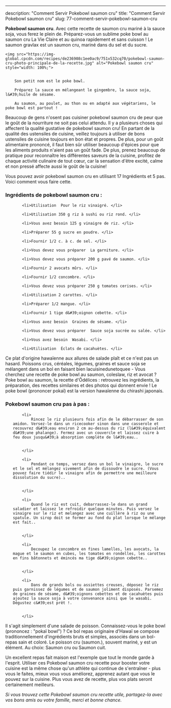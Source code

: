 ---
description: "Comment Servir Pokebowl saumon cru"
title: "Comment Servir Pokebowl saumon cru"
slug: 77-comment-servir-pokebowl-saumon-cru

<p>
	<strong>Pokebowl saumon cru</strong>. 
	Avec cette recette de saumon cru mariné à la sauce soja, vous ferez le plein de. Préparez-vous un sublime poke bowl au saumon cru La Vie Claire et au quinoa rapidement et sans cuisson ! Le saumon gravlax est un saumon cru, mariné dans du sel et du sucre.
</p>
<p>
	
	<img src="https://img-global.cpcdn.com/recipes/de236908c1ee0ac9/751x532cq70/pokebowl-saumon-cru-photo-principale-de-la-recette.jpg" alt="Pokebowl saumon cru" style="width: 100%;">
	
	
		Son petit nom est le poke bowl.
	
		Préparez la sauce en mélangeant le gingembre, la sauce soja, l&#39;huile de sésame.
	
		Au saumon, au poulet, au thon ou en adapté aux végétariens, le poke bowl est partout !
	
</p>

Beaucoup de gens n'osent pas cuisiner pokebowl saumon cru de peur que le goût de la nourriture ne soit pas celui attendu. Il y a plusieurs choses qui affectent la qualité gustative de pokebowl saumon cru! En partant de la qualité des ustensiles de cuisine, veillez toujours à utiliser de bons ustensiles de cuisine toujours en bon état et propres. De plus, pour un goût alimentaire prononcé, il faut bien sûr utiliser beaucoup d'épices pour que les aliments produits n'aient pas un goût fade. De plus, prenez beaucoup de pratique pour reconnaître les différentes saveurs de la cuisine, profitez de chaque activité culinaire de tout cœur, car la sensation d'être excité, calme et non pressé affecte aussi le goût de la cuisine!

<!--inarticleads1-->

Vous pouvez avoir pokebowl saumon cru en utilisant 17 Ingrédients et 5 pas. Voici comment vous faire cette.

<h3>Ingrédients de pokebowl saumon cru :</h3>

<ol>
	
		<li>Utilisation  Pour le riz vinaigré. </li>
	
		<li>Utilisation 350 g riz à sushi ou riz rond. </li>
	
		<li>Vous avez besoin 125 g vinaigre de riz. </li>
	
		<li>Préparer 55 g sucre en poudre. </li>
	
		<li>Fournir 1/2 c. à c. de sel. </li>
	
		<li>Vous devez vous préparer  La garniture. </li>
	
		<li>Vous devez vous préparer 200 g pavé de saumon. </li>
	
		<li>Fournir 2 avocats mûrs. </li>
	
		<li>Fournir 1/2 concombre. </li>
	
		<li>Vous devez vous préparer 250 g tomates cerises. </li>
	
		<li>Utilisation 2 carottes. </li>
	
		<li>Préparer 1/2 mangue. </li>
	
		<li>Fournir 1 tige d&#39;oignon cebette. </li>
	
		<li>Vous avez besoin  Graines de sésame. </li>
	
		<li>Vous devez vous préparer  Sauce soja sucrée ou salée. </li>
	
		<li>Vous avez besoin  Wasabi. </li>
	
		<li>Utilisation  Éclats de cacahuètes. </li>
	
</ol>

Ce plat d&#39;origine hawaïenne aux allures de salade plaît et ce n&#39;est pas un hasard. Poissons crus, céréales, légumes, graines et sauce soja se mélangent dans un bol en faisant bien lacuisinedunetoquee - Vous cherchez une recette de poke bowl au saumon, coleslaw, riz et avocat ? Poke bowl au saumon, la recette d&#39;Ôdélices : retrouvez les ingrédients, la préparation, des recettes similaires et des photos qui donnent envie ! Le poke bowl (prononcer pokaï) est la version hawaïenne du chirashi japonais. 

<!--inarticleads2-->

<h3>Pokebowl saumon cru pas à pas :</h3>

<ol>
	
		<li>
			Rincez le riz plusieurs fois afin de le débarrasser de son amidon. Versez-le dans un ricecooker sinon dans une casserole et recouvrez d&#39;eau environ 2 cm au-dessus du riz (l&#39;équivalent d&#39;une phalange). Fermez avec un couvercle et laissez cuire à feu doux jusqu&#39;à absorption complète de l&#39;eau..
			
			
		</li>
	
		<li>
			Pendant ce temps, versez dans un bol le vinaigre, le sucre et le sel et mélangez vivement afin de dissoudre le sucre. (Vous pouvez faire tiédir le vinaigre afin de permettre une meilleure dissolution du sucre)..
			
			
		</li>
	
		<li>
			Quand le riz est cuit, debarrassez-le dans un grand saladier et laissez le refroidir quelque minutes. Puis versez le vinaigre sur le riz et melangez avec une cuillère à riz ou une spatule. Un sirop doit se former au fond du plat lorsque le mélange est fait..
			
			
		</li>
	
		<li>
			Decoupez le concombre en fines lamelles, les avocats, la mague et le saumon en cubes, les tomates en rondelles, les carottes en fins bâtonnets et émincés ma tige d&#39;oignon cebette..
			
			
		</li>
	
		<li>
			Dans de grands bols ou assiettes creuses, déposez le riz puis garnissez de légumes et de saumon joliment disposés. Parsemez de graines de sésame, d&#39;oignons cebettes et de cacahuètes puis ajoutez la sauce soja à votre convenance ainsi que le wasabi. Dégustez c&#39;est prêt !.
			
			
		</li>
	
</ol>

Il s&#39;agit simplement d&#39;une salade de poisson. Connaissez-vous le poke bowl (prononcez : &#34;pokaï bowl&#34;) ? Ce bol repas originaire d&#39;Hawaï se compose traditionnellement d&#39;ingrédients bruts et simples, associés dans un bol-repas sain et coloré. Le poisson cru (saumon.), souvent mariné, y est un élément. Au choix: Saumon cru ou Saumon cuit. 

<!--inarticleads1-->

<p>
Un excellent repas fait maison est l'exemple que tout le monde garde à l'esprit. Utiliser ces Pokebowl saumon cru recette pour booster votre cuisine est la même chose qu'un athlète qui continue de s'entraîner - plus vous le faites, mieux vous vous améliorez, apprenez autant que vous le pouvez sur la cuisine. Plus vous avez de recette, plus vos plats seront certainement meilleurs.
</p>

<p>
<i>Si vous trouvez cette Pokebowl saumon cru recette utile, partagez-la avec vos bons amis ou votre famille, merci et bonne chance.</i>
</p>
